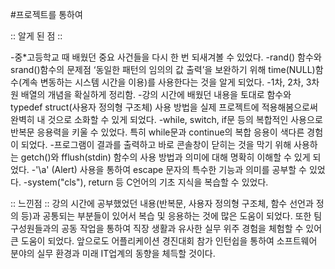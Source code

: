 ﻿#프로젝트를 통하여 

:: 알게 된 점 ::

-중*고등학교 때 배웠던 중요 사건들을 다시 한 번 되새겨볼 수 있었다.
-rand() 함수와 srand()함수의 문제점 ‘동일한 패턴의 임의의 값 출력’을 보완하기 위해      time(NULL)함수(계속 변동하는 시스템 시간을 이용)를 사용한다는 것을 알게 되었다.
-1차, 2차, 3차원 배열의 개념을 확실하게 정리함.
-강의 시간에 배웠던 내용을 토대로 함수와 typedef struct(사용자 정의형 구조체) 사용 방법을   실제 프로젝트에 적용해봄으로써 완벽히 내 것으로 소화할 수 있게 되었다.
-while, switch, if문 등의 복합적인 사용으로 반복문 응용력을 키울 수 있었다. 
 특히 while문과 continue의 복합 응용이 색다른 경험이 되었다.
-프로그램이 결과를 출력하고 바로 콘솔창이 닫히는 것을 막기 위해 사용하는 getch()와     fflush(stdin) 함수의 사용 방법과 의미에 대해 명확히 이해할 수 있게 되었다.
-'\a' (Alert) 사용을 통하여 escape 문자의 특수한 기능과 의미를 공부할 수 있었다.
-system("cls"), return 등 C언어의 기초 지식을 복습할 수 있었다. 

:: 느낀점 ::
강의 시간에 공부했었던 내용(반복문, 사용자 정의형 구조체, 함수 선언과 정의 등)과 공통되는 부분들이 있어서 복습 및 응용하는 것에 많은 도움이 되었다. 
또한 팀 구성원들과의 공동 작업을 통하여 직장 생활과 유사한 실무 위주 경험을 체험할 수 있어 큰 도움이 되었다. 
앞으로도 어플리케이션 경진대회 참가 인턴쉽을 통하여 소프트웨어 분야의 실무 환경과 미래 IT업계의 동향을 체득할 것이다.